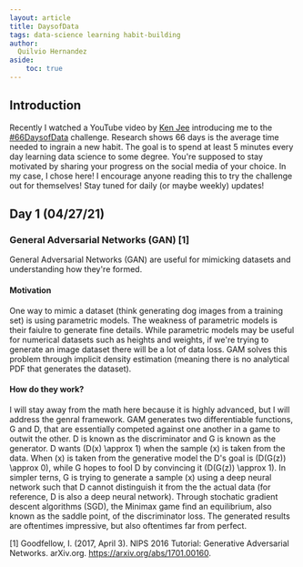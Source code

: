 ```yaml
---
layout: article
title: DaysofData
tags: data-science learning habit-building
author:
  Quilvio Hernandez
aside:
    toc: true
---
```


## Introduction
Recently I watched a YouTube video by [Ken Jee](https://www.youtube.com/channel/UCiT9RITQ9PW6BhXK0y2jaeg) introducing me to the [#66DaysofData](https://www.youtube.com/watch?v=qV_AlRwhI3I&ab_channel=KenJee) challenge. Research shows 66 days is the average time needed to ingrain a new habit. The goal is to spend at least 5 minutes every day learning data science to some degree. You're supposed to stay motivated by sharing your progress on the social media of your choice. In my case, I chose here! I encourage anyone reading this to try the challenge out for themselves! Stay tuned for daily (or maybe weekly) updates!

## Day 1  (04/27/21)
### General Adversarial Networks (GAN) [1] 
General Adversarial Networks (GAN) are useful for mimicking datasets and understanding how they're formed.  

#### Motivation  
One way to mimic a dataset (think generating dog images from a training set) is using parametric models. The weakness of parametric models is their faiulre to generate fine details. While parametric models may be useful for numerical datasets such as heights and weights, if we're trying to generate an image dataset there will be a lot of data loss. GAM solves this problem through implicit density estimation (meaning there is no analytical PDF that generates the dataset). 

#### How do they work?  
I will stay away from the math here because it is highly advanced, but I will address the genral framework. GAM generates two differentiable functions, G and D, that are essentially competed against one another in a game to outwit the other. D is known as the discriminator and G is known as the generator. D wants \(D(x) \approx 1\) when the sample \(x\) is taken from the data. When \(x\) is taken from the generative model the D's goal is \(D(G(z)) \approx 0\), while G hopes to fool D by convincing it \(D(G(z)) \approx 1\). In simpler terns, G is trying to generate a sample \(x\) using a deep neural network such that D cannot distinguish it from the the actual data (for reference, D is also a deep neural network). Through stochatic gradient descent algorithms (SGD), the Minimax game find an equilibrium, also known as the saddle point, of the discriminator loss. The generated results are oftentimes impressive, but also oftentimes far from perfect. 

[1] Goodfellow, I. (2017, April 3). NIPS 2016 Tutorial: Generative Adversarial Networks. arXiv.org. https://arxiv.org/abs/1701.00160. 

